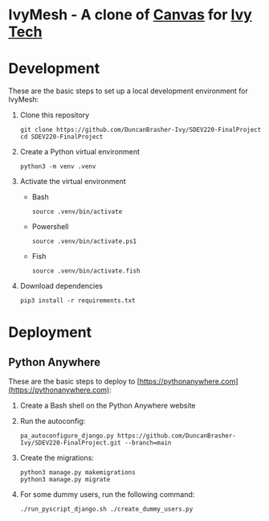# IvyMesh - A clone of [Canvas](https://www.instructure.com/) for [Ivy Tech](https://www.ivytech.edu/)



# Development
These are the basic steps to set up a local development environment for IvyMesh:


1. Clone this repository

    ```
    git clone https://github.com/DuncanBrasher-Ivy/SDEV220-FinalProject
    cd SDEV220-FinalProject
    ```

2. Create a Python virtual environment

    ```
    python3 -m venv .venv
    ```


3. Activate the virtual environment

    - Bash

        ```
        source .venv/bin/activate
        ```

    - Powershell

        ```
        source .venv/bin/activate.ps1
        ```

    - Fish

        ```
        source .venv/bin/activate.fish
        ```


4. Download dependencies

    ```
    pip3 install -r requirements.txt
    ```


# Deployment
## Python Anywhere
These are the basic steps to deploy to [https://pythonanywhere.com](https://pythonanywhere.com):


1. Create a Bash shell on the Python Anywhere website

2. Run the autoconfig:

    ```
    pa_autoconfigure_django.py https://github.com/DuncanBrasher-Ivy/SDEV220-FinalProject.git --branch=main
    ```


3. Create the migrations:

    ```
    python3 manage.py makemigrations
    python3 manage.py migrate
    ```


4. For some dummy users, run the following command:

    ```
    ./run_pyscript_django.sh ./create_dummy_users.py
    ```

